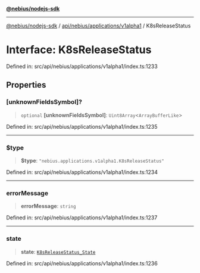 [**@nebius/nodejs-sdk**](../../../../../README.md)

---

[@nebius/nodejs-sdk](../../../../../README.md) / [api/nebius/applications/v1alpha1](../README.md) / K8sReleaseStatus

# Interface: K8sReleaseStatus

Defined in: src/api/nebius/applications/v1alpha1/index.ts:1233

## Properties

### \[unknownFieldsSymbol\]?

> `optional` **\[unknownFieldsSymbol\]**: `Uint8Array`\<`ArrayBufferLike`\>

Defined in: src/api/nebius/applications/v1alpha1/index.ts:1235

---

### $type

> **$type**: `"nebius.applications.v1alpha1.K8sReleaseStatus"`

Defined in: src/api/nebius/applications/v1alpha1/index.ts:1234

---

### errorMessage

> **errorMessage**: `string`

Defined in: src/api/nebius/applications/v1alpha1/index.ts:1237

---

### state

> **state**: [`K8sReleaseStatus_State`](../type-aliases/K8sReleaseStatus_State.md)

Defined in: src/api/nebius/applications/v1alpha1/index.ts:1236
